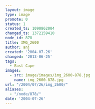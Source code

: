 ```yaml
---
layout: image
type: image
promote: 0
status: 1
created_ts: 1090862004
changed_ts: 1372159410
node_id: 878
title: IMG_2600
author: anj
created: '2004-07-26'
changed: '2013-06-25'
tags:
  - East Cape
images:
  - src: image/images/img_2600-878.jpg
    name: img_2600-878.jpg
url: "/2004/07/26/img_2600/"
aliases:
  - "/node/878/"
date: '2004-07-26'
---
```


